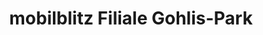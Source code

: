 ---
title: "mobilblitz Filiale Gohlis-Park"
url: /leipzig/mobilblitz-filiale-gohlis-park/
shop: Handy
---